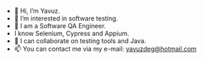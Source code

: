- 👋 Hi, I’m Yavuz.
- 👀 I’m interested in software testing.
- 🌱 I am a Software QA Engineer.
- I know Selenium, Cypress and Appium. 
- 💞️ I can collaborate on testing tools and Java.
- 📫 You can contact me via my e-mail: yavuzdeg@hotmail.com

<!---
yavuzdeg/yavuzdeg is a ✨ special ✨ repository because its `README.md` (this file) appears on your GitHub profile.
You can click the Preview link to take a look at your changes.
--->
